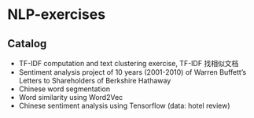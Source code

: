 # NLP-exercises

## Catalog
- TF-IDF computation and text clustering exercise, TF-IDF 找相似文档
- Sentiment analysis project of 10 years (2001-2010) of Warren Buffett’s Letters to Shareholders of Berkshire Hathaway
- Chinese word segmentation
- Word similarity using Word2Vec
- Chinese sentiment analysis using Tensorflow (data: hotel review)
